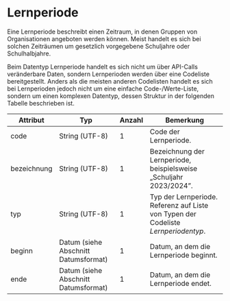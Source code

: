 # Lernperiode

Eine Lernperiode beschreibt einen Zeitraum, in denen Gruppen von Organisationen angeboten werden können.
Meist handelt es sich bei solchen Zeiträumen um gesetzlich vorgegebene Schuljahre oder Schulhalbjahre.

Beim Datentyp Lernperiode handelt es sich nicht um über API-Calls veränderbare Daten, sondern Lernperioden
werden über eine Codeliste bereitgestellt. Anders als die meisten anderen Codelisten handelt es sich bei
Lernperioden jedoch nicht um eine einfache Code-/Werte-Liste, sondern um einen komplexen Datentyp, dessen
Struktur in der folgenden Tabelle beschrieben ist.

Attribut | Typ | Anzahl | Bemerkung
--- | --- | --- | ---
code | String (UTF-8) | 1 | Code der Lernperiode.
bezeichnung | String (UTF-8) | 1 | Bezeichnung der Lernperiode, beispielsweise „Schuljahr 2023/2024”.
typ | String (UTF-8) | 1 | Typ der Lernperiode. Referenz auf Liste von Typen der Codeliste *Lernperiodentyp*.
beginn | Datum (siehe Abschnitt Datumsformat) | 1 | Datum, an dem die Lernperiode beginnt.
ende | Datum (siehe Abschnitt Datumsformat) | 1 | Datum, an dem die Lernperiode endet.

